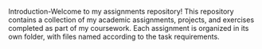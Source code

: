 Introduction-Welcome to my assignments repository! This repository contains a collection of my academic assignments, projects, and exercises completed as part of my coursework. Each assignment is organized in its own folder, with files named according to the task requirements.
